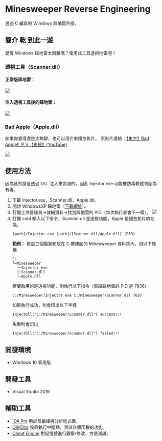 # Minesweeper Reverse Engineering

透過 C 編寫的 Windows 踩地雷外掛。

## 簡介 乾 到此一遊

覺得 Windows 踩地雷太困難嗎？使用此工具透視地雷吧！

### 透視工具（Scanner.dll）

#### 正常版踩地雷：
![](https://i.imgur.com/LEEZjU3.gif)


#### 注入透視工具後的踩地雷：
![](https://i.imgur.com/nOJa4qi.gif)


### Bad Apple（Apple.dll）

如果你覺得還是太無聊，也可以用它來播放影片。
原影片連結：[【東方】Bad Apple!! ＰＶ【影絵】(YouTube)](https://www.youtube.com/watch?v=FtutLA63Cp8&ab_channel=kasidid2)

![](https://i.imgur.com/dQuSTtQ.gif)

## 使用方法

因為此外掛是透過 DLL 注入來實現的，因此 Injector.exe 可能被防毒軟體判斷為有毒。

1. 下載 Injector.exe、Scanner.dll、Apple.dll。
2. 開啟 WindowsXP 踩地雷（[下載網址]((https://minesweepergame.com/download/windows-xp-minesweeper.php))）。
3. 打開工作管理員->詳細資料->找到踩地雷的 PID（每次執行都會不一樣）。
   ![](https://i.imgur.com/js2nuIm.png)
5. 打開 cmd 輸入以下指令，Scanner.dll 是透視功能，Apple 是播放影片的功能。
   ```
   [path]/Injector.exe [path]/[Scanner.dll/Apple.dll] [PID]
   ```
   **範例：**
   若這三個檔案都放在 C 槽裡面的 Minesweeper 資料夾內，如以下結構
   ```
   C:
   └─Minesweeper
     ├─Injector.exe
     ├─Scanner.dll
     └─Apple.dll
   ```
   若要啟用的是透視功能，則執行以下指令（假設踩地雷的 PID 是 7836）
   ```
   C:/Minesweeper/Injector.exe C:/Minesweeper/Scanner.dll 7836
   ```
   如果執行成功，則會印出以下字樣
   ```
   InjectDll("C:/Minesweeper/Scanner.dll") success!!!
   ```
   失敗則會印出
   ```
   InjectDll("C:/Minesweeper/Scanner.dll") failed!!!
   ```

## 開發環境

- Windows 10 家用版

## 開發工具

- Visual Studio 2019

## 輔助工具

- [IDA Pro](https://hex-rays.com/ida-pro/)
  用於反編譯與分析程式碼。
- [OllyDbg](https://www.ollydbg.de/)
  設置執行中斷點，測試各個函數的功能。
- [Cheat Engine](https://www.cheatengine.org/)
  對記憶體進行觀察/修改，方便測試。
